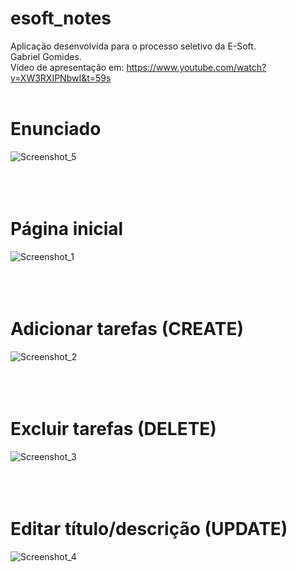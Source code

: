 # esoft_notes
Aplicação desenvolvida para o processo seletivo da E-Soft.<br/>
Gabriel Gomides.<br/>
Vídeo de apresentação em: https://www.youtube.com/watch?v=XW3RXIPNbwI&t=59s
<br/>
<br/>
# Enunciado
![Screenshot_5](https://user-images.githubusercontent.com/68978413/151686031-ad71c4ef-dc06-493b-be39-750f5a12f6f6.jpg)
<br/>
<br/>
<br/>
<br/>
# Página inicial
![Screenshot_1](https://user-images.githubusercontent.com/68978413/151685908-9ec94d75-52be-4522-83ae-e268e23cde77.jpg)
<br/>
<br/>
<br/>
<br/>
# Adicionar tarefas (CREATE)
![Screenshot_2](https://user-images.githubusercontent.com/68978413/151685923-9ce1febe-ff7f-476c-9074-91b20b881dcf.jpg)
<br/>
<br/>
<br/>
<br/>
# Excluir tarefas (DELETE)
![Screenshot_3](https://user-images.githubusercontent.com/68978413/151685931-7f17808c-a797-49da-988d-3e183ab51921.jpg)
<br/>
<br/>
<br/>
<br/>
# Editar título/descrição (UPDATE)
![Screenshot_4](https://user-images.githubusercontent.com/68978413/151685930-e022b6d5-00c0-4ad6-8c4f-44a55eb96687.jpg)



